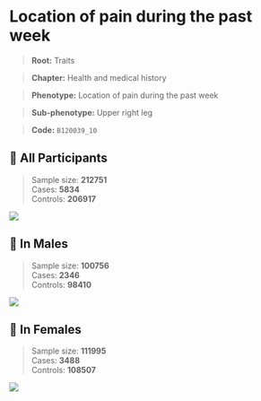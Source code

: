 # Location of pain during the past week
> **Root:** Traits  

> **Chapter:** Health and medical history  

> **Phenotype:** Location of pain during the past week  

> **Sub-phenotype:** Upper right leg  

> **Code:** `B120039_10`

## 🧪 All Participants  
> Sample size: **212751**  
> Cases: **5834**  
> Controls: **206917**
<img src="/Traits/Figures/ALL/B120039_10.png"/>
<CsvTable src="/Traits/Data/ALL/LG_B120039_10.csv" label="🔍 View full results" />

## 👨 In Males  
> Sample size: **100756**  
> Cases: **2346**  
> Controls: **98410**
<img src="/Traits/Figures/Male/B120039_10.png"/>
<CsvTable src="/Traits/Data/Male/LG_B120039_10.csv" label="🔍 View full results" />

## 👩 In Females  
> Sample size: **111995**  
> Cases: **3488**  
> Controls: **108507**
<img src="/Traits/Figures/Female/B120039_10.png"/>
<CsvTable src="/Traits/Data/Female/LG_B120039_10.csv" label="🔍 View full results" />
